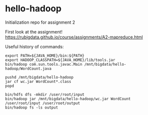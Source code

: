 # hello-hadoop
Initialization repo for assignment 2

First look at the assignment!
https://rubigdata.github.io/course/assignments/A2-mapreduce.html


Useful history of commands:

    export PATH=${JAVA_HOME}/bin:${PATH}
    export HADOOP_CLASSPATH=${JAVA_HOME}/lib/tools.jar
    bin/hadoop com.sun.tools.javac.Main /mnt/bigdata/hello-hadoop/WordCount.java

    pushd /mnt/bigdata/hello-hadoop
    jar cf wc.jar WordCount*.class
    popd

    bin/hdfs dfs -mkdir /user/root/input
    bin/hadoop jar /mnt/bigdata/hello-hadoop/wc.jar WordCount /user/root/input /user/root/output
    bin/hadoop fs -ls output

